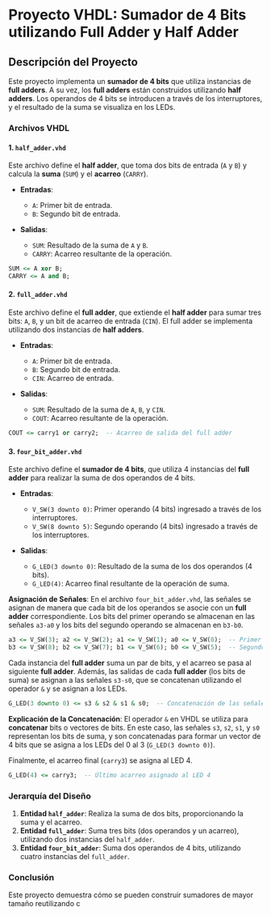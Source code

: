# Proyecto VHDL: Sumador de 4 Bits utilizando Full Adder y Half Adder

## Descripción del Proyecto

Este proyecto implementa un **sumador de 4 bits** que utiliza instancias de **full adders**. A su vez, los **full adders** están construidos utilizando **half adders**. Los operandos de 4 bits se introducen a través de los interruptores, y el resultado de la suma se visualiza en los LEDs.

### Archivos VHDL

#### 1. `half_adder.vhd`

Este archivo define el **half adder**, que toma dos bits de entrada (`A` y `B`) y calcula la **suma** (`SUM`) y el **acarreo** (`CARRY`). 

- **Entradas**:
  - `A`: Primer bit de entrada.
  - `B`: Segundo bit de entrada.
  
- **Salidas**:
  - `SUM`: Resultado de la suma de `A` y `B`.
  - `CARRY`: Acarreo resultante de la operación.

```vhdl
SUM <= A xor B;
CARRY <= A and B;
```

#### 2. `full_adder.vhd`

Este archivo define el **full adder**, que extiende el **half adder** para sumar tres bits: `A`, `B`, y un bit de acarreo de entrada (`CIN`). El full adder se implementa utilizando dos instancias de **half adders**.

- **Entradas**:
  - `A`: Primer bit de entrada.
  - `B`: Segundo bit de entrada.
  - `CIN`: Acarreo de entrada.

- **Salidas**:
  - `SUM`: Resultado de la suma de `A`, `B`, y `CIN`.
  - `COUT`: Acarreo resultante de la operación.

```vhdl
COUT <= carry1 or carry2;  -- Acarreo de salida del full adder
```

#### 3. `four_bit_adder.vhd`

Este archivo define el **sumador de 4 bits**, que utiliza 4 instancias del **full adder** para realizar la suma de dos operandos de 4 bits. 

- **Entradas**:
  - `V_SW(3 downto 0)`: Primer operando (4 bits) ingresado a través de los interruptores.
  - `V_SW(8 downto 5)`: Segundo operando (4 bits) ingresado a través de los interruptores.

- **Salidas**:
  - `G_LED(3 downto 0)`: Resultado de la suma de los dos operandos (4 bits).
  - `G_LED(4)`: Acarreo final resultante de la operación de suma.

**Asignación de Señales**:
En el archivo `four_bit_adder.vhd`, las señales se asignan de manera que cada bit de los operandos se asocie con un **full adder** correspondiente. Los bits del primer operando se almacenan en las señales `a3-a0` y los bits del segundo operando se almacenan en `b3-b0`.

```vhdl
a3 <= V_SW(3); a2 <= V_SW(2); a1 <= V_SW(1); a0 <= V_SW(0);  -- Primer operando
b3 <= V_SW(8); b2 <= V_SW(7); b1 <= V_SW(6); b0 <= V_SW(5);  -- Segundo operando
```

Cada instancia del **full adder** suma un par de bits, y el acarreo se pasa al siguiente **full adder**. Además, las salidas de cada **full adder** (los bits de suma) se asignan a las señales `s3-s0`, que se concatenan utilizando el operador `&` y se asignan a los LEDs.

```vhdl
G_LED(3 downto 0) <= s3 & s2 & s1 & s0;  -- Concatenación de las señales s3-s0
```

**Explicación de la Concatenación**:
El operador `&` en VHDL se utiliza para **concatenar** bits o vectores de bits. En este caso, las señales `s3`, `s2`, `s1`, y `s0` representan los bits de suma, y son concatenadas para formar un vector de 4 bits que se asigna a los LEDs del 0 al 3 (`G_LED(3 downto 0)`).

Finalmente, el acarreo final (`carry3`) se asigna al LED 4.

```vhdl
G_LED(4) <= carry3;  -- Último acarreo asignado al LED 4
```

### Jerarquía del Diseño

1. **Entidad `half_adder`**: Realiza la suma de dos bits, proporcionando la suma y el acarreo.
2. **Entidad `full_adder`**: Suma tres bits (dos operandos y un acarreo), utilizando dos instancias del `half_adder`.
3. **Entidad `four_bit_adder`**: Suma dos operandos de 4 bits, utilizando cuatro instancias del `full_adder`.

### Conclusión

Este proyecto demuestra cómo se pueden construir sumadores de mayor tamaño reutilizando c